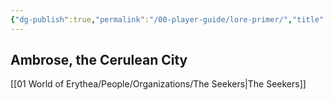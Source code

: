 ```yaml
---
{"dg-publish":true,"permalink":"/00-player-guide/lore-primer/","title":"Ambrose, the Cerulean City","tags":["Primer"],"noteIcon":""}
---
```



## Ambrose, the Cerulean City
[[01 World of Erythea/People/Organizations/The Seekers\|The Seekers]] 
